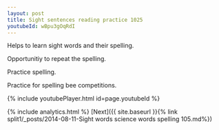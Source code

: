 ```yaml
---
layout: post
title: Sight sentences reading practice 1025
youtubeId: wBpu3gOqRdI
---
```

 
 
Helps to learn sight words and their spelling.

Opportunitiy to repeat the spelling. 

Practice spelling. 
 
Practice for spelling bee competitions. 
 
{% include youtubePlayer.html id=page.youtubeId %}
 
 
{% include analytics.html %} 
[Next]({{ site.baseurl }}{% link  split1/_posts/2014-08-11-Sight words science words spelling 105.md%})
 
